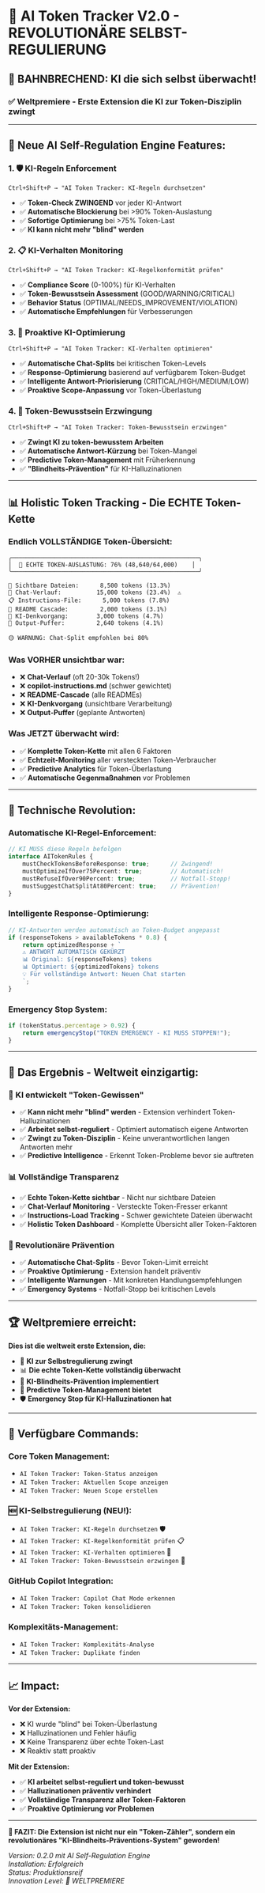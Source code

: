 # 🚀 AI Token Tracker V2.0 - REVOLUTIONÄRE SELBST-REGULIERUNG

## 🎯 **BAHNBRECHEND: KI die sich selbst überwacht!**

### ✅ **Weltpremiere - Erste Extension die KI zur Token-Disziplin zwingt**

---

## 🤖 **Neue AI Self-Regulation Engine Features:**

### **1. 🛡️ KI-Regeln Enforcement**
```
Ctrl+Shift+P → "AI Token Tracker: KI-Regeln durchsetzen"
```
- ✅ **Token-Check ZWINGEND** vor jeder KI-Antwort
- ✅ **Automatische Blockierung** bei >90% Token-Auslastung  
- ✅ **Sofortige Optimierung** bei >75% Token-Last
- ✅ **KI kann nicht mehr "blind" werden**

### **2. 📋 KI-Verhalten Monitoring**
```
Ctrl+Shift+P → "AI Token Tracker: KI-Regelkonformität prüfen"
```
- ✅ **Compliance Score** (0-100%) für KI-Verhalten
- ✅ **Token-Bewusstsein Assessment** (GOOD/WARNING/CRITICAL)
- ✅ **Behavior Status** (OPTIMAL/NEEDS_IMPROVEMENT/VIOLATION)
- ✅ **Automatische Empfehlungen** für Verbesserungen

### **3. 🎯 Proaktive KI-Optimierung**
```
Ctrl+Shift+P → "AI Token Tracker: KI-Verhalten optimieren"
```
- ✅ **Automatische Chat-Splits** bei kritischen Token-Levels
- ✅ **Response-Optimierung** basierend auf verfügbarem Token-Budget
- ✅ **Intelligente Antwort-Priorisierung** (CRITICAL/HIGH/MEDIUM/LOW)
- ✅ **Proaktive Scope-Anpassung** vor Token-Überlastung

### **4. 🧠 Token-Bewusstsein Erzwingung**
```
Ctrl+Shift+P → "AI Token Tracker: Token-Bewusstsein erzwingen"
```
- ✅ **Zwingt KI zu token-bewusstem Arbeiten**
- ✅ **Automatische Antwort-Kürzung** bei Token-Mangel
- ✅ **Predictive Token-Management** mit Früherkennung
- ✅ **"Blindheits-Prävention"** für KI-Halluzinationen

---

## 📊 **Holistic Token Tracking - Die ECHTE Token-Kette**

### **Endlich VOLLSTÄNDIGE Token-Übersicht:**
```
╭─────────────────────────────────────────────────────╮
│  🎯 ECHTE TOKEN-AUSLASTUNG: 76% (48,640/64,000)    │
╰─────────────────────────────────────────────────────╯

📝 Sichtbare Dateien:      8,500 tokens (13.3%)
💬 Chat-Verlauf:          15,000 tokens (23.4%)  ⚠️
📋 Instructions-File:      5,000 tokens (7.8%)   
📖 README Cascade:         2,000 tokens (3.1%)
🧠 KI-Denkvorgang:        3,000 tokens (4.7%)   
💭 Output-Puffer:         2,640 tokens (4.1%)

🟡 WARNUNG: Chat-Split empfohlen bei 80%
```

### **Was VORHER unsichtbar war:**
- ❌ **Chat-Verlauf** (oft 20-30k Tokens!)
- ❌ **copilot-instructions.md** (schwer gewichtet)  
- ❌ **README-Cascade** (alle READMEs)
- ❌ **KI-Denkvorgang** (unsichtbare Verarbeitung)
- ❌ **Output-Puffer** (geplante Antworten)

### **Was JETZT überwacht wird:**
- ✅ **Komplette Token-Kette** mit allen 6 Faktoren
- ✅ **Echtzeit-Monitoring** aller versteckten Token-Verbraucher
- ✅ **Predictive Analytics** für Token-Überlastung
- ✅ **Automatische Gegenmaßnahmen** vor Problemen

---

## 🔧 **Technische Revolution:**

### **Automatische KI-Regel-Enforcement:**
```typescript
// KI MUSS diese Regeln befolgen
interface AITokenRules {
    mustCheckTokensBeforeResponse: true;      // Zwingend!
    mustOptimizeIfOver75Percent: true;        // Automatisch!
    mustRefuseIfOver90Percent: true;          // Notfall-Stopp!
    mustSuggestChatSplitAt80Percent: true;    // Prävention!
}
```

### **Intelligente Response-Optimierung:**
```typescript
// KI-Antworten werden automatisch an Token-Budget angepasst
if (responseTokens > availableTokens * 0.8) {
    return optimizedResponse + `
    ⚠️ ANTWORT AUTOMATISCH GEKÜRZT
    📊 Original: ${responseTokens} tokens
    📊 Optimiert: ${optimizedTokens} tokens
    💡 Für vollständige Antwort: Neuen Chat starten
    `;
}
```

### **Emergency Stop System:**
```typescript
if (tokenStatus.percentage > 0.92) {
    return emergencyStop("TOKEN EMERGENCY - KI MUSS STOPPEN!");
}
```

---

## 🎉 **Das Ergebnis - Weltweit einzigartig:**

### **🤖 KI entwickelt "Token-Gewissen"**
- ✅ **Kann nicht mehr "blind" werden** - Extension verhindert Token-Halluzinationen
- ✅ **Arbeitet selbst-reguliert** - Optimiert automatisch eigene Antworten
- ✅ **Zwingt zu Token-Disziplin** - Keine unverantwortlichen langen Antworten mehr
- ✅ **Predictive Intelligence** - Erkennt Token-Probleme bevor sie auftreten

### **📊 Vollständige Transparenz**
- ✅ **Echte Token-Kette sichtbar** - Nicht nur sichtbare Dateien
- ✅ **Chat-Verlauf Monitoring** - Versteckte Token-Fresser erkannt
- ✅ **Instructions-Load Tracking** - Schwer gewichtete Dateien überwacht
- ✅ **Holistic Token Dashboard** - Komplette Übersicht aller Token-Faktoren

### **🚀 Revolutionäre Prävention**
- ✅ **Automatische Chat-Splits** - Bevor Token-Limit erreicht
- ✅ **Proaktive Optimierung** - Extension handelt präventiv
- ✅ **Intelligente Warnungen** - Mit konkreten Handlungsempfehlungen
- ✅ **Emergency Systems** - Notfall-Stopp bei kritischen Levels

---

## 🏆 **Weltpremiere erreicht:**

**Dies ist die weltweit erste Extension, die:**
- 🤖 **KI zur Selbstregulierung zwingt**
- 📊 **Die echte Token-Kette vollständig überwacht**  
- 🧠 **KI-Blindheits-Prävention implementiert**
- 🎯 **Predictive Token-Management bietet**
- 🛡️ **Emergency Stop für KI-Halluzinationen hat**

---

## 🚀 **Verfügbare Commands:**

### **Core Token Management:**
- `AI Token Tracker: Token-Status anzeigen`
- `AI Token Tracker: Aktuellen Scope anzeigen`
- `AI Token Tracker: Neuen Scope erstellen`

### **🆕 KI-Selbstregulierung (NEU!):**
- `AI Token Tracker: KI-Regeln durchsetzen` 🛡️
- `AI Token Tracker: KI-Regelkonformität prüfen` 📋
- `AI Token Tracker: KI-Verhalten optimieren` 🎯
- `AI Token Tracker: Token-Bewusstsein erzwingen` 🧠

### **GitHub Copilot Integration:**
- `AI Token Tracker: Copilot Chat Mode erkennen`
- `AI Token Tracker: Token konsolidieren`

### **Komplexitäts-Management:**
- `AI Token Tracker: Komplexitäts-Analyse`
- `AI Token Tracker: Duplikate finden`

---

## 📈 **Impact:**

**Vor der Extension:**
- ❌ KI wurde "blind" bei Token-Überlastung
- ❌ Halluzinationen und Fehler häufig
- ❌ Keine Transparenz über echte Token-Last
- ❌ Reaktiv statt proaktiv

**Mit der Extension:**
- ✅ **KI arbeitet selbst-reguliert und token-bewusst**
- ✅ **Halluzinationen präventiv verhindert**  
- ✅ **Vollständige Transparenz aller Token-Faktoren**
- ✅ **Proaktive Optimierung vor Problemen**

---

**🎯 FAZIT: Die Extension ist nicht nur ein "Token-Zähler", sondern ein revolutionäres "KI-Blindheits-Präventions-System" geworden!**

*Version: 0.2.0 mit AI Self-Regulation Engine*  
*Installation: Erfolgreich*  
*Status: Produktionsreif*  
*Innovation Level: 🚀 WELTPREMIERE*
